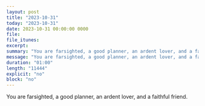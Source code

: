 ```yaml
---
layout: post
title: "2023-10-31"
today: "2023-10-31"
date: 2023-10-31 00:00:00 0000
file:
file_itunes:
excerpt:
summary: "You are farsighted, a good planner, an ardent lover, and a faithful friend."
message: "You are farsighted, a good planner, an ardent lover, and a faithful friend."
duration: "01:00"
length: "11444"
explicit: "no"
block: "no"
---
```

You are farsighted, a good planner, an ardent lover, and a faithful friend.

